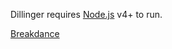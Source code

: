 Dillinger requires [Node.js](https://nodejs.org/) v4+ to run.

[Breakdance](https://breakdance.github.io/breakdance/)
